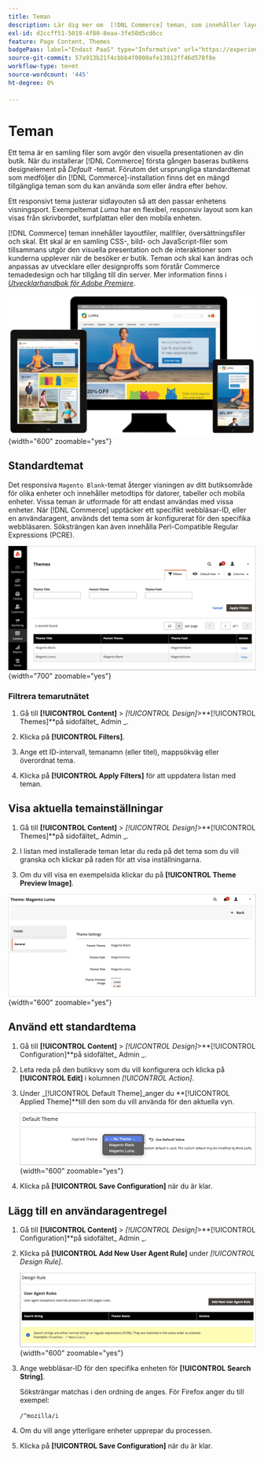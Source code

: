 ```yaml
---
title: Teman
description: Lär dig mer om  [!DNL Commerce] teman, som innehåller layoutfiler, mallfiler, översättningsfiler och skal som definierar utseendet på din butik.
exl-id: d2ccff51-5019-4f80-8eaa-3fe50d5cd6cc
feature: Page Content, Themes
badgePaas: label="Endast PaaS" type="Informative" url="https://experienceleague.adobe.com/en/docs/commerce/user-guides/product-solutions" tooltip="Gäller endast Adobe Commerce i molnprojekt (Adobe-hanterad PaaS-infrastruktur) och lokala projekt."
source-git-commit: 57a913b21f4cbbb4f0800afe13012ff46d578f8e
workflow-type: tm+mt
source-wordcount: '445'
ht-degree: 0%

---
```


# Teman

Ett tema är en samling filer som avgör den visuella presentationen av din butik. När du installerar [!DNL Commerce] första gången baseras butikens designelement på _Default_ -temat. Förutom det ursprungliga standardtemat som medföljer din [!DNL Commerce]-installation finns det en mängd tillgängliga teman som du kan använda _som_ eller ändra efter behov.

Ett responsivt tema justerar sidlayouten så att den passar enhetens visningsport. Exempeltemat _Luma_ har en flexibel, responsiv layout som kan visas från skrivbordet, surfplattan eller den mobila enheten.

[!DNL Commerce] teman innehåller layoutfiler, mallfiler, översättningsfiler och skal. Ett skal är en samling CSS-, bild- och JavaScript-filer som tillsammans utgör den visuella presentation och de interaktioner som kunderna upplever när de besöker er butik. Teman och skal kan ändras och anpassas av utvecklare eller designproffs som förstår Commerce temadedesign och har tillgång till din server. Mer information finns i [_Utvecklarhandbok för Adobe Premiere_](https://developer.adobe.com/commerce/frontend-core/guide/themes/).

![Lumatema](./assets/design-responsive.png){width="600" zoomable="yes"}

## Standardtemat

Det responsiva `Magento Blank`-temat återger visningen av ditt butiksområde för olika enheter och innehåller metodtips för datorer, tabeller och mobila enheter. Vissa teman är utformade för att endast användas med vissa enheter. När [!DNL Commerce] upptäcker ett specifikt webbläsar-ID, eller en användaragent, används det tema som är konfigurerat för den specifika webbläsaren. Söksträngen kan även innehålla Perl-Compatible Regular Expressions (PCRE).

![Teman](./assets/themes.png){width="700" zoomable="yes"}

### Filtrera temarutnätet

1. Gå till **[!UICONTROL Content]** > _[!UICONTROL Design]_>**[!UICONTROL Themes]**på sidofältet_ Admin _.

1. Klicka på **[!UICONTROL Filters]**.

1. Ange ett ID-intervall, temanamn (eller titel), mappsökväg eller överordnat tema.

1. Klicka på **[!UICONTROL Apply Filters]** för att uppdatera listan med teman.

## Visa aktuella temainställningar

1. Gå till **[!UICONTROL Content]** > _[!UICONTROL Design]_>**[!UICONTROL Themes]**på sidofältet_ Admin _.

1. I listan med installerade teman letar du reda på det tema som du vill granska och klickar på raden för att visa inställningarna.

1. Om du vill visa en exempelsida klickar du på **[!UICONTROL Theme Preview Image]**.

![Förhandsgranska tema](./assets/theme-settings.png){width="600" zoomable="yes"}

## Använd ett standardtema

1. Gå till **[!UICONTROL Content]** > _[!UICONTROL Design]_>**[!UICONTROL Configuration]**på sidofältet_ Admin _.

1. Leta reda på den butiksvy som du vill konfigurera och klicka på **[!UICONTROL Edit]** i kolumnen _[!UICONTROL Action]_.

1. Under _[!UICONTROL Default Theme]_anger du **[!UICONTROL Applied Theme]**till den som du vill använda för den aktuella vyn.

   ![Använt tema](./assets/theme-default-apply.png){width="600" zoomable="yes"}

1. Klicka på **[!UICONTROL Save Configuration]** när du är klar.

## Lägg till en användaragentregel

1. Gå till **[!UICONTROL Content]** > _[!UICONTROL Design]_>**[!UICONTROL Configuration]**på sidofältet_ Admin _.

1. Klicka på **[!UICONTROL Add New User Agent Rule]** under _[!UICONTROL Design Rule]_.

   ![Designregel](./assets/theme-design-rule.png){width="600" zoomable="yes"}

1. Ange webbläsar-ID för den specifika enheten för **[!UICONTROL Search String]**.

   Söksträngar matchas i den ordning de anges. För Firefox anger du till exempel:

   `/^mozilla/i`

1. Om du vill ange ytterligare enheter upprepar du processen.

1. Klicka på **[!UICONTROL Save Configuration]** när du är klar.
